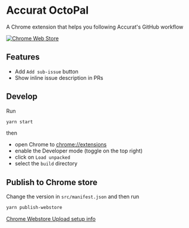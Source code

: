# Accurat OctoPal

A Chrome extension that helps you following Accurat's GitHub workflow

[![Chrome Web Store](https://img.shields.io/chrome-web-store/v/bgaoaeaaplebihikpnlloglbpficgopi.svg)](https://chrome.google.com/webstore/detail/accurat-octopal/bgaoaeaaplebihikpnlloglbpficgopi)

## Features

- Add `Add sub-issue` button
- Show inline issue description in PRs

## Develop

Run

```sh
yarn start
```

then

- open Chrome to [chrome://extensions](chrome://extensions)
- enable the Developer mode (toggle on the top right)
- click on `Load unpacked`
- select the `build` directory

## Publish to Chrome store

Change the version in `src/manifest.json` and then run

```sh
yarn publish-webstore
```

[Chrome Webstore Upload setup info](https://github.com/DrewML/chrome-webstore-upload/blob/master/How%20to%20generate%20Google%20API%20keys.md)
